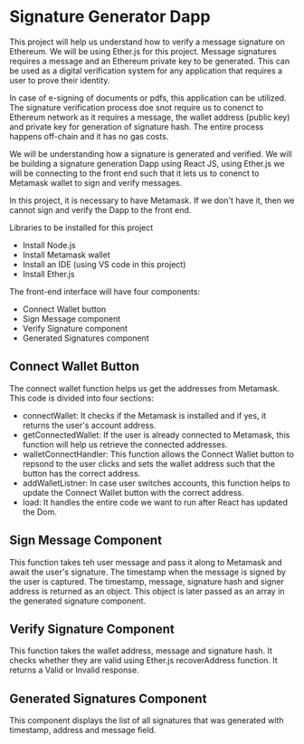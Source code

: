 # Signature Generator Dapp

This project will help us understand how to verify a message signature on Ethereum. We will be using Ether.js for this project. Message signatures requires a message and an Ethereum private key to be generated. This can be used as a digital verification system for any application that requires a user to prove their identity.

In case of e-signing of documents or pdfs, this application can be utilized. The signature verification process doe snot require us to conenct to Ethereum network as it requires a message, the wallet address (public key) and private key for generation of signature hash. The entire process happens off-chain and it has no gas costs. 

We will be understanding how a signature is generated and verified. We will be building a signature generation Dapp using React JS, using Ether.js we will be connecting to the front end such that it lets us to conenct to Metamask wallet to sign and verify messages. 

In this project, it is necessary to have Metamask. If we don't have it, then we cannot sign and verify the Dapp to the front end.

Libraries to be installed for this project
- Install Node.js
- Install Metamask wallet
- Install an IDE (using VS code in this project)
- Install Ether.js

The front-end interface will have four components:
- Connect Wallet button
- Sign Message component
- Verify Signature component
- Generated Signatures component

## Connect Wallet Button
The connect wallet function helps us get the addresses from Metamask.
This code is divided into four sections:

- connectWallet: It checks if the Metamask is installed and if yes, it returns the user's account address.
- getConnectedWallet: If the user is already connected to Metamask, this function will help us retrieve the connected addresses.
- walletConnectHandler: This function allows the Connect Wallet button to repsond to the user clicks and sets the wallet address such that the button has the correct address.
- addWalletListner: In case user switches accounts, this function helps to update the Connect Wallet button with the correct address.
- load: It handles the entire code we want to run after React has updated the Dom.

## Sign Message Component
This function takes teh user message and pass it along to Metamask and await the user's signature. The timestamp when the message is signed by the user is captured. The timestamp, message, signature hash and signer address is returned as an object. This object is later passed as an array in the generated signature component.

## Verify Signature Component
This function takes the wallet address, message and signature hash. It checks whether they are valid using Ether.js recoverAddress function. It returns a Valid or Invalid response.

## Generated Signatures Component
This component displays the list of all signatures that was generated with timestamp, address and message field. 


